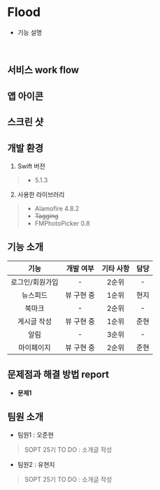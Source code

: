 # Flood
* 기능 설명
> 
<br />

서비스 work flow
---------------

앱 아이콘
------------

스크린 샷
------------

개발 환경
------------
1. Swift 버전
> * 5.1.3
2. 사용한 라이브러리
> * Alamofire 4.8.2
> * ~~Tagging~~ 
> * FMPhotoPicker 0.8

기능 소개
------------
|  <center>기능</center> |  <center>개발 여부</center> |  <center> 기타 사항 </center> | <center> 담당 </center> |
|:--------:|:--------:|:--------:|:--------:|
|<center> 로그인/회원가입 </center> | <center> - </center> |<center> 2순위 </center>|<center> - </center>|
|<center> 뉴스피드 </center> | <center> 뷰 구현 중 </center> |<center> 1순위 </center> |<center> 현지 </center>|
|<center> 북마크 </center> | <center> - </center> |<center> 2순위 </center> |<center> - </center>|
|<center> 게시글 작성 </center> | <center> 뷰 구현 중 </center> |<center> 1순위 </center> |<center> 준현 </center>|
|<center> 알림 </center> | <center> - </center> |<center> 3순위 </center> |<center> - </center>|
|<center> 마이페이지 </center> | <center> 뷰 구현 중 </center> |<center> 2순위 </center> |<center> 준현 </center>|

문제점과 해결 방법 report
------------
* **문제1**

팀원 소개
------------
* 팀원1 : 오준현<br>
> SOPT 25기 
> TO DO : 소개글 작성

* 팀원2 : 유현지<br>
> SOPT 25기 
> TO DO : 소개글 작성
